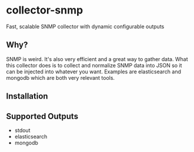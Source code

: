 # collector-snmp
Fast, scalable SNMP collector with dynamic configurable outputs

## Why?

SNMP is weird. It's also very efficient and a great way to gather data. What this collector does is to collect and normalize SNMP data into JSON so it can be injected into whatever you want. Examples are elasticsearch and mongodb which are both very relevant tools. 

## Installation 

## Supported Outputs

* stdout
* elasticsearch
* mongodb
